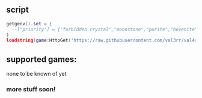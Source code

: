 ## script
```lua
getgenv().set = {
  --["priority"] = {"forbidden crystal","moonstone","purite","hevenite","gemstone of purity"}
}
loadstring(game:HttpGet('https://raw.githubusercontent.com/val3rr/val4r/main/load.lua'))()
```
## supported games:
none to be known of yet

### more stuff soon!

